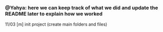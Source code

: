 ### @Yahya: here we can keep track of what we did and update the README later to explain how we worked

11/03 [m] init project (create main folders and files)
